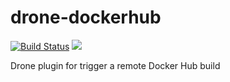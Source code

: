 # drone-dockerhub

[![Build Status](http://beta.drone.io/api/badges/drone-plugins/drone-dockerhub/status.svg)](http://beta.drone.io/drone-plugins/drone-dockerhub)
[![](https://badge.imagelayers.io/plugins/drone-dockerhub:latest.svg)](https://imagelayers.io/?images=plugins/drone-dockerhub:latest 'Get your own badge on imagelayers.io')

Drone plugin for trigger a remote Docker Hub build
